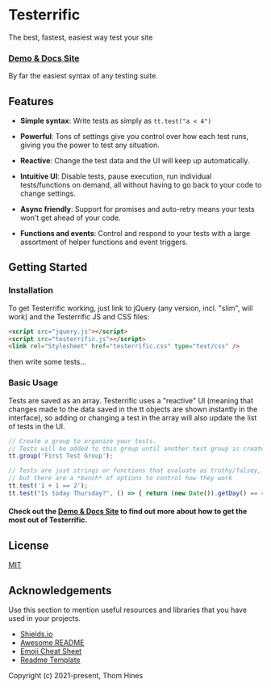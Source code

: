 # Testerrific
The best, fastest, easiest way test your site

### [Demo & Docs Site](projects.thomhines.com/testerrific/)

By far the easiest syntax of any testing suite.






## Features

- **Simple syntax**:
Write tests as simply as `tt.test("a < 4")`

- **Powerful**:
Tons of settings give you control over how each test runs, giving you the power to test any situation.

- **Reactive**: 
Change the test data and the UI will keep up automatically.

- **Intuitive UI**:
Disable tests, pause execution, run individual tests/functions on demand, all without having to go back to your code to change settings.

- **Async friendly**: 
Support for promises and auto-retry means your tests won't get ahead of your code.

- **Functions and events**:
Control and respond to your tests with a large assortment of helper functions and event triggers.



## Getting Started

### Installation

To get Testerrific working, just link to jQuery (any version, incl. "slim", will work) and the Testerrific JS and CSS files:

```html
<script src="jquery.js"></script>
<script src="testerrific.js"></script>
<link rel="Stylesheet" href="testerrific.css" type="text/css" />
```

then write some tests...


### Basic Usage

Tests are saved as an array. Testerrific uses a "reactive" UI (meaning that changes made to the data saved in the tt objects are shown instantly in the interface), so adding or changing a test in the array will also update the list of tests in the UI.


```javascript
// Create a group to organize your tests.
// Tests will be added to this group until another test group is created
tt.group('First Test Group');

// Tests are just strings or functions that evaluate as truthy/falsey,
// but there are a *bunch* of options to control how they work
tt.test('1 + 1 == 2');
tt.test("Is today Thursday?", () => { return (new Date()).getDay() == 4; });
```

#### Check out the [Demo & Docs Site](projects.thomhines.com/testerrific/) to find out more about how to get the most out of Testerrific.



## License

[MIT](https://opensource.org/licenses/MIT)





## Acknowledgements

Use this section to mention useful resources and libraries that you have used in your projects.

 - [Shields.io](https://shields.io/)
 - [Awesome README](https://github.com/matiassingers/awesome-readme)
 - [Emoji Cheat Sheet](https://github.com/ikatyang/emoji-cheat-sheet/blob/master/README.md#travel--places)
 - [Readme Template](https://github.com/othneildrew/Best-README-Template)



Copyright (c) 2021-present, Thom Hines